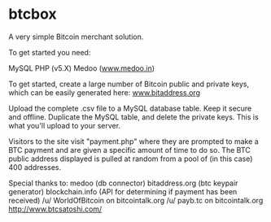 btcbox
======

A very simple Bitcoin merchant solution. 

To get started you need:

MySQL
PHP (v5.X)
Medoo (www.medoo.in)

To get started, create a large number of Bitcoin public and private keys, which can be easily generated here:
www.bitaddress.org

Upload the complete .csv file to a MySQL database table. Keep it secure and offline.
Duplicate the MySQL table, and delete the private keys. This is what you'll upload to your server.

Visitors to the site visit "payment.php" where they are prompted to make a BTC payment and are given a specific amount of time to do so. The BTC public address displayed is pulled at random from a pool of (in this case) 400 addresses. 

Special thanks to:
medoo (db connector)
bitaddress.org (btc keypair generator)
blockchain.info (API for determining if payment has been received)
/u/ WorldOfBitcoin on bitcointalk.org
/u/ payb.tc on bitcointalk.org
http://www.btcsatoshi.com/



